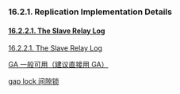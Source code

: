 ### 16.2.1. Replication Implementation Details


#### [16.2.2.1. The Slave Relay Log](#16.2.2.1)

[16.2.2.1. The Slave Relay Log](../Chapter_16/16.02.02_Replication_Relay_and_Status_Logs.md#16.02.02.01)


[GA 一般可用（建议直接用 GA）](../glossary.md#GA)

[gap lock 间隙锁](../glossary.md#gap_lock)
